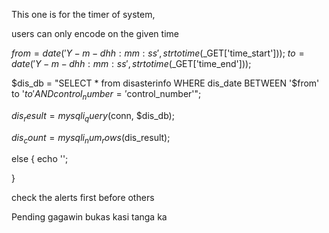This one is for the timer of system,

users can only encode on the given time

  $from=date('Y-m-d hh:mm:ss', strtotime($_GET['time_start']));
  $to=date('Y-m-d hh:mm:ss', strtotime($_GET['time_end']));

  $dis_db = "SELECT * from disasterinfo WHERE dis_date BETWEEN '$from' to '$to' AND control_number='$control_number'";

  $dis_result = mysqli_query($conn, $dis_db);

  $dis_count = mysqli_num_rows($dis_result);

  else
  {
    echo '<script type="text/javascript"> alert("Please check the control number.") </script>';

    
  }

  check the alerts first before others

  Pending gagawin bukas kasi tanga ka